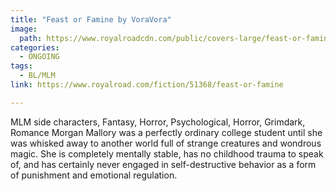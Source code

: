```yaml
---
title: "Feast or Famine by VoraVora"
image:
  path: https://www.royalroadcdn.com/public/covers-large/feast-or-famine-aabayh3gdhe.jpg
categories:
  - ONGOING
tags:
  - BL/MLM
link: https://www.royalroad.com/fiction/51368/feast-or-famine

---
```

MLM side characters, Fantasy, Horror, Psychological, Horror, Grimdark, Romance
Morgan Mallory was a perfectly ordinary college student until she was whisked away to another world full of strange creatures and wondrous magic. She is completely mentally stable, has no childhood trauma to speak of, and has certainly never engaged in self-destructive behavior as a form of punishment and emotional regulation.

